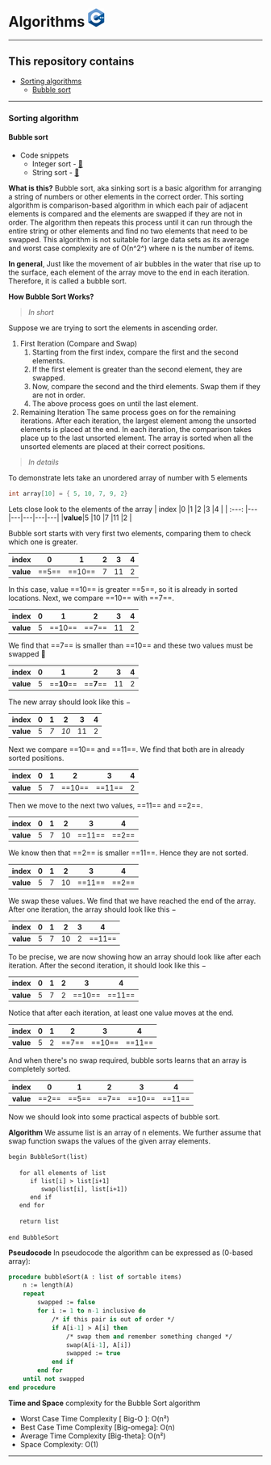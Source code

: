 # Algorithms [![An old rock in the desert](/utilities/images/C++_Logo_x36.png "C++ Logo")](https://isocpp.org/get-started)

---

## This repository contains

- [Sorting algorithms](#sort_algo)
  - [Bubble sort](#sort_algo-bubble)

---

### Sorting algorithm

#### Bubble sort

- Code snippets
  - Integer sort - [&#128279;](shorting_algorithms/bubble_sort.cpp#L17)
  - String sort - [&#128279;](shorting_algorithms/bubble_sort.cpp#L42)

**What is this?**
Bubble sort, aka sinking sort is a basic algorithm for arranging a string of numbers or other elements in the correct order. This sorting algorithm is comparison-based algorithm in which each pair of adjacent elements is compared and the elements are swapped if they are not in order. The algorithm then repeats this process until it can run through the entire string or other elements and find no two elements that need to be swapped. This algorithm is not suitable for large data sets as its average and worst case complexity are of Ο(n^2^) where n is the number of items.

**In general**, Just like the movement of air bubbles in the water that rise up to the surface, each element of the array move to the end in each iteration. Therefore, it is called a bubble sort.

**How Bubble Sort Works?**
>*In short*

Suppose we are trying to sort the elements in ascending order.

1. First Iteration (Compare and Swap)
   1. Starting from the first index, compare the first and the second elements.
   2. If the first element is greater than the second element, they are swapped.
   3. Now, compare the second and the third elements. Swap them if they are not in order.
   4. The above process goes on until the last element.
2. Remaining Iteration
    The same process goes on for the remaining iterations.
    After each iteration, the largest element among the unsorted elements is placed at the end.
    In each iteration, the comparison takes place up to the last unsorted element.
    The array is sorted when all the unsorted elements are placed at their correct positions.

>*In details*

To demonstrate lets take an unordered array of number with 5 elements

```cpp
int array[10] = { 5, 10, 7, 9, 2}
```

Lets close look to the elements of the array
|  index  |0  |1  |2  |3  |4  |
|  :---:  |---|---|---|---|---|
|**value**|5  |10 |7  |11 |2  |

Bubble sort starts with very first two elements, comparing them to check which one is greater.

|  index  |0    |1     |2  |3  |4  |
|  :---:  | --- | ---- |---|---|---|
|**value**|==5==|==10==|7  |11 |2  |

In this case, value ==10== is greater ==5==, so it is already in sorted locations. Next, we compare ==10== with ==7==.

|  index  |0  |1     |2    |3  |4  |
|  :---:  |---| ---- | --- |---|---|
|**value**|5  |==10==|==7==|11 |2  |

We find that ==7== is smaller than ==10== and these two values must be swapped :arrows_counterclockwise:

|  index  |0  |1         |2        |3  |4  |
|  :---:  |---| -------- | ------- |---|---|
|**value**|5  |==**10**==|==**7**==|11 |2  |

The new array should look like this −

|  index  |0  |1  |2   |3  |4  |
|  :---:  |---|---|----|---|---|
|**value**|5  |*7*|*10*|11 |2  |

Next we compare ==10== and ==11==. We find that both are in already sorted positions.

|  index  |0  |1  |2     |3     |4  |
|  :---:  |---|---| ---- | ---- |---|
|**value**|5  |7  |==10==|==11==|2  |

Then we move to the next two values, ==11== and ==2==.

|  index  |0  |1  |2  |3     |4    |
|  :---:  |---|---|---| ---- | --- |
|**value**|5  |7  |10 |==11==|==2==|

We know then that ==2== is smaller ==11==. Hence they are not sorted.

|  index  |0  |1  |2  |3     |4    |
|  :---:  |---|---|---| ---- | --- |
|**value**|5  |7  |10 |==11==|==2==|

We swap these values. We find that we have reached the end of the array. After one iteration, the array should look like this −

|  index  |0  |1  |2  |3  |4     |
|  :---:  |---|---|---|---| ---- |
|**value**|5  |7  |10 |2  |==11==|

To be precise, we are now showing how an array should look like after each iteration. After the second iteration, it should look like this −

|  index  |0  |1  |2  |3     |4     |
|  :---:  |---|---|---| ---- | ---- |
|**value**|5  |7  |2  |==10==|==11==|

Notice that after each iteration, at least one value moves at the end.

|  index  |0  |1  |2    |3     |4     |
|  :---:  |---|---| --- | ---- | ---- |
|**value**|5  |2  |==7==|==10==|==11==|

And when there's no swap required, bubble sorts learns that an array is completely sorted.

|  index  |0    |1    |2    |3     |4     |
|  :---:  | --- | --- | --- | ---- | ---- |
|**value**|==2==|==5==|==7==|==10==|==11==|

Now we should look into some practical aspects of bubble sort.

**Algorithm**
We assume list is an array of n elements. We further assume that swap function swaps the values of the given array elements.

```dsa
begin BubbleSort(list)

   for all elements of list
      if list[i] > list[i+1]
         swap(list[i], list[i+1])
      end if
   end for

   return list

end BubbleSort
```

**Pseudocode**
In pseudocode the algorithm can be expressed as (0-based array):

```pascal
procedure bubbleSort(A : list of sortable items)
    n := length(A)
    repeat
        swapped := false
        for i := 1 to n-1 inclusive do
            /* if this pair is out of order */
            if A[i-1] > A[i] then
                /* swap them and remember something changed */
                swap(A[i-1], A[i])
                swapped := true
            end if
        end for
    until not swapped
end procedure
```

**Time and Space** complexity for the Bubble Sort algorithm

- Worst Case Time Complexity [ Big-O ]: O(n²)
- Best Case Time Complexity [Big-omega]: O(n)
- Average Time Complexity [Big-theta]: O(n²)
- Space Complexity: O(1)

---
